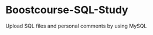 # Boostcourse-SQL-Study
Upload SQL files and personal comments by using MySQL 

































































